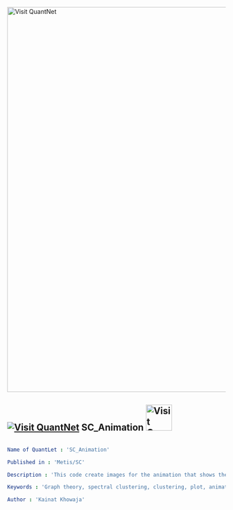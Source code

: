 [<img src="https://github.com/QuantLet/Styleguide-and-FAQ/blob/master/pictures/banner.png" width="888" alt="Visit QuantNet">](http://quantlet.de/)

## [<img src="https://github.com/QuantLet/Styleguide-and-FAQ/blob/master/pictures/qloqo.png" alt="Visit QuantNet">](http://quantlet.de/) **SC_Animation** [<img src="https://github.com/QuantLet/Styleguide-and-FAQ/blob/master/pictures/QN2.png" width="60" alt="Visit QuantNet 2.0">](http://quantlet.de/)

```yaml

Name of QuantLet : 'SC_Animation'

Published in : 'Metis/SC' 

Description : 'This code create images for the animation that shows the connection between eigenvalues of Laplacian matrix and the number of connected components in the graph'

Keywords : 'Graph theory, spectral clustering, clustering, plot, animation, laplacian, graph, eigenvalues'

Author : 'Kainat Khowaja'
```